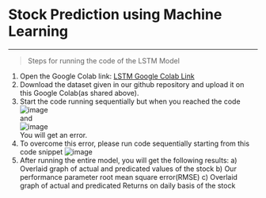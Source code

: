 # Stock Prediction using Machine Learning

---
> Steps for running the code of the LSTM Model
1) Open the Google Colab link: [LSTM Google Colab Link](https://colab.research.google.com/drive/1SYQufuY71rBbWgLw56ykVJkEpUj8P5kb)
2) Download the dataset given in our github repository and upload it on this Google Colab(as shared above).
3) Start the code running sequentially but when you reached the code
    ![image](https://github.com/ShreyasHonrao/Computational-Intelligence-Project/assets/99578509/246b0bc0-4d53-4974-abc5-4bdcc5346b04)
   <br> and <br>
   ![image](https://github.com/ShreyasHonrao/Computational-Intelligence-Project/assets/99578509/54d5beb0-2648-492d-a2db-844f7d4d9a45)
   <br>
   You will get an error.
4) To overcome this error, please run code sequentially starting from this code snippet ![image](https://github.com/ShreyasHonrao/Computational-Intelligence-Project/assets/99578509/5be0204a-7674-46ce-845a-2212ceacc950)
5) After running the entire model, you will get the following results:
   a) Overlaid graph of actual and predicated values of the stock
   b) Our performance parameter root mean square error(RMSE)
   c) Overlaid graph of actual and predicated Returns on daily basis of the stock


   
   


